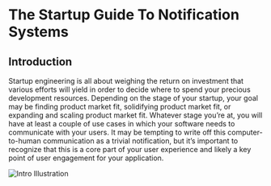# The Startup Guide To Notification Systems

## Introduction

Startup engineering is all about weighing the return on investment that various efforts will yield in order to decide where to spend your precious development resources. Depending on the stage of your startup, your goal may be finding product market fit, solidifying product market fit, or expanding and scaling product market fit. Whatever stage you’re at, you will have at least a couple of use cases in which your software needs to communicate with your users. It may be tempting to write off this computer-to-human communication as a trivial notification, but it’s important to recognize that this is a core part of your user experience and likely a key point of user engagement for your application. 

![Intro Illustration](https://github.com/trycourier/startup-guide-to-notification-systems/blob/main/introduction.jpg?raw=true)

